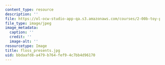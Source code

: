 ```yaml
---
content_type: resource
description: ''
file: https://ol-ocw-studio-app-qa.s3.amazonaws.com/courses/2-00b-toy-product-design-spring-2008/bbdaafd8a479b764fef94c7bb4d96170_floss_presents.jpg
file_type: image/jpeg
image_metadata:
  caption: ''
  credit: ''
  image-alt: ''
resourcetype: Image
title: floss_presents.jpg
uid: bbdaafd8-a479-b764-fef9-4c7bb4d96170
---
```

